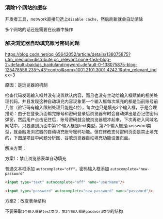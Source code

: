 ### 清除1个网站的缓存

开发者工具，network直接勾选上`disable cache`，然后刷新就会自动清除

多个网站的话还是需要在设置中操作

### 解决浏览器自动填充账号密码问题

<https://blog.csdn.net/qq_65642052/article/details/138075875?utm_medium=distribute.pc_relevant.none-task-blog-2~default~baidujs_baidulandingword~default-0-138075875-blog-125478556.235^v43^control&spm=1001.2101.3001.4242.1&utm_relevant_index=3>

原因：是浏览器的机制

检查代码发现输入框并没有设置默认内容，而且也没有主动给输入框赋值的相关处理代码，并且发现这种自动填充内容现象第一个输入框每次填充的都是当前账号前几位（验证码有输入限制处理只能是4位），每次也只是填充2个输入框，于是合理推论：由于在登录页面输完账号和密码登录后浏览器有时会自动弹出是否记住密码弹窗，然后用户点击记住后，账号密码就会被浏览器缓冲起来，下次再进入同域名网站中，只要遇到页面中第1个输入框是text类型，第2个输入框是password类型，就会触发浏览器的自动填充账号密码功能。但在修改支付密码页面是禁止填充的，下图是项目中问题分析图、谷歌浏览器自动填充功能设置页面。

解决方案：

方案1：禁止浏览器表单自动填充

普通文本框添加 `autocomplete="off"`，密码输入框添加 `autocomplete="new-password"`

```html
<input type="text" autocomplete="off" name="userName"/>
 
<input type="password" autocomplete="new-password" name="password"/>
```

方案2：改变表单结构

不要采取`1个输入框是text类型，第2个输入框是password类型`的结构
